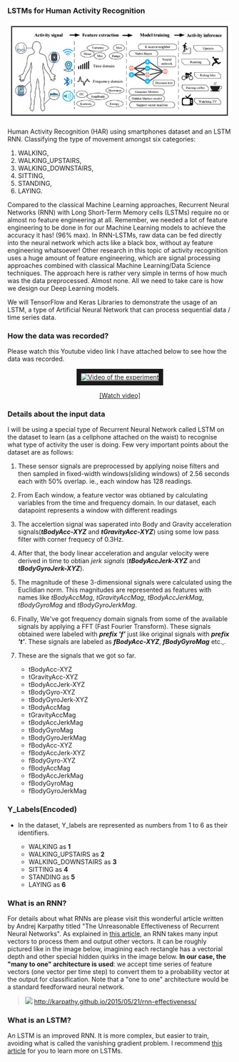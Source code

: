 ### LSTMs for Human Activity Recognition

<img src='images/1.png'>


Human Activity Recognition (HAR) using smartphones dataset and an LSTM RNN. Classifying the type of movement amongst six categories:

1. WALKING,
2. WALKING_UPSTAIRS,
3. WALKING_DOWNSTAIRS,
4. SITTING,
5. STANDING,
6. LAYING.

Compared to the classical Machine Learning approaches, Recurrent Neural Networks (RNN) with Long Short-Term Memory cells (LSTMs) require no or almost no feature engineering at all. Remember, we needed a lot of feature engineering to be done in for our Machine Learning models to achieve the accuracy it has! (96% max). In RNN-LSTMs, raw data can be fed directly into the neural network which acts like a black box, without ay feature engineering whatsoever! Other research in this topic of activity recognition uses a huge amount of feature engineering, which are signal processing approaches combined with classical Machine Learning/Data Science techniques. The approach here is rather very simple in terms of how much was the data preprocessed. Almost none. All we need to take care is how we design our Deep Learning models.

We will TensorFlow and Keras Libraries to demonstrate the usage of an LSTM, a type of Artificial Neural Network that can process sequential data / time series data.

### How the data was recorded?

Please watch this Youtube video link I have attached below to see how the data was recorded.

<p align="center">
  <a href="http://www.youtube.com/watch?feature=player_embedded&v=XOEN9W05_4A
" target="_blank"><img src="http://img.youtube.com/vi/XOEN9W05_4A/0.jpg" 
alt="Video of the experiment" width="400" height="300" border="10" /></a>
  <a href="https://youtu.be/XOEN9W05_4A"><center>[Watch video]</center></a>
</p>

### Details about the input data

I will be using a special type of Recurrent Neural Network called LSTM on the dataset to learn (as a cellphone attached on the waist) to recognise what type of activity the user is doing. Few very important points about the dataset are as follows:

1. These sensor signals are preprocessed by applying noise filters and then sampled in fixed-width windows(sliding windows) of 2.56 seconds each with 50% overlap. ie., each window has 128 readings. 
2. From Each window, a feature vector was obtianed by calculating variables from the time and frequency domain. In our dataset, each datapoint represents a window with different readings 
3. The accelertion signal was saperated into Body and Gravity acceleration signals(___tBodyAcc-XYZ___ and ___tGravityAcc-XYZ___) using some low pass filter with corner frequecy of 0.3Hz.

4. After that, the body linear acceleration and angular velocity were derived in time to obtian _jerk signals_ (___tBodyAccJerk-XYZ___ and ___tBodyGyroJerk-XYZ___). 

5. The magnitude of these 3-dimensional signals were calculated using the Euclidian norm. This magnitudes are represented as features with names like _tBodyAccMag_, _tGravityAccMag_, _tBodyAccJerkMag_, _tBodyGyroMag_ and _tBodyGyroJerkMag_.

6. Finally, We've got frequency domain signals from some of the available signals by applying a FFT (Fast Fourier Transform). These signals obtained were labeled with ___prefix 'f'___ just like original signals with ___prefix 't'___. These signals are labeled as ___fBodyAcc-XYZ___, ___fBodyGyroMag___ etc.,.

7. These are the signals that we got so far.
	+ tBodyAcc-XYZ
	+ tGravityAcc-XYZ
	+ tBodyAccJerk-XYZ
	+ tBodyGyro-XYZ
	+ tBodyGyroJerk-XYZ
	+ tBodyAccMag
	+ tGravityAccMag
	+ tBodyAccJerkMag
	+ tBodyGyroMag
	+ tBodyGyroJerkMag
	+ fBodyAcc-XYZ
	+ fBodyAccJerk-XYZ
	+ fBodyGyro-XYZ
	+ fBodyAccMag
	+ fBodyAccJerkMag
	+ fBodyGyroMag
	+ fBodyGyroJerkMag


###  Y_Labels(Encoded)
+ In the dataset, Y_labels are represented as numbers from 1 to 6 as their identifiers.

	- WALKING as __1__
	- WALKING_UPSTAIRS as __2__
	- WALKING_DOWNSTAIRS as __3__
	- SITTING as __4__
	- STANDING as __5__
	- LAYING as __6__

### What is an RNN?

For details about what RNNs are please visit this wonderful article written by Andrej Karpathy titled "The Unreasonable Effectiveness of Recurrent Neural Networks". As explained in [this article](http://karpathy.github.io/2015/05/21/rnn-effectiveness/), an RNN takes many input vectors to process them and output other vectors. It can be roughly pictured like in the image below, imagining each rectangle has a vectorial depth and other special hidden quirks in the image below. **In our case, the "many to one" architecture is used**: we accept time series of feature vectors (one vector per time step) to convert them to a probability vector at the output for classification. Note that a "one to one" architecture would be a standard feedforward neural network. 

> <a href="http://karpathy.github.io/2015/05/21/rnn-effectiveness/" ><img src="http://karpathy.github.io/assets/rnn/diags.jpeg" /></a>
> http://karpathy.github.io/2015/05/21/rnn-effectiveness/

### What is an LSTM?

An LSTM is an improved RNN. It is more complex, but easier to train, avoiding what is called the vanishing gradient problem. I recommend [this article](http://colah.github.io/posts/2015-08-Understanding-LSTMs/) for you to learn more on LSTMs.